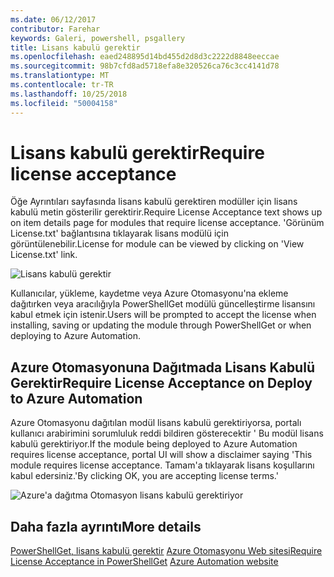 ```yaml
---
ms.date: 06/12/2017
contributor: Farehar
keywords: Galeri, powershell, psgallery
title: Lisans kabulü gerektir
ms.openlocfilehash: eaed248895d14bd455d2d8d3c2222d8848eeccae
ms.sourcegitcommit: 98b7cfd8ad5718efa8e320526ca76c3cc4141d78
ms.translationtype: MT
ms.contentlocale: tr-TR
ms.lasthandoff: 10/25/2018
ms.locfileid: "50004158"
---
```

# <a name="require-license-acceptance"></a><span data-ttu-id="80c55-103">Lisans kabulü gerektir</span><span class="sxs-lookup"><span data-stu-id="80c55-103">Require license acceptance</span></span>

<span data-ttu-id="80c55-104">Öğe Ayrıntıları sayfasında lisans kabulü gerektiren modüller için lisans kabulü metin gösterilir gerektirir.</span><span class="sxs-lookup"><span data-stu-id="80c55-104">Require License Acceptance text shows up on item details page for modules that require license acceptance.</span></span> <span data-ttu-id="80c55-105">'Görünüm License.txt' bağlantısına tıklayarak lisans modülü için görüntülenebilir.</span><span class="sxs-lookup"><span data-stu-id="80c55-105">License for module can be viewed by clicking on 'View License.txt' link.</span></span>

![Lisans kabulü gerektir](../../Images/RequireLicenseAcceptance.png)

<span data-ttu-id="80c55-107">Kullanıcılar, yükleme, kaydetme veya Azure Otomasyonu'na ekleme dağıtırken veya aracılığıyla PowerShellGet modülü güncelleştirme lisansını kabul etmek için istenir.</span><span class="sxs-lookup"><span data-stu-id="80c55-107">Users will be prompted to accept the license when installing, saving or updating the module through PowerShellGet or when deploying to Azure Automation.</span></span>

## <a name="require-license-acceptance-on-deploy-to-azure-automation"></a><span data-ttu-id="80c55-108">Azure Otomasyonuna Dağıtmada Lisans Kabulü Gerektir</span><span class="sxs-lookup"><span data-stu-id="80c55-108">Require License Acceptance on Deploy to Azure Automation</span></span>

<span data-ttu-id="80c55-109">Azure Otomasyonu dağıtılan modül lisans kabulü gerektiriyorsa, portalı kullanıcı arabirimini sorumluluk reddi bildiren gösterecektir ' Bu modül lisans kabulü gerektiriyor.</span><span class="sxs-lookup"><span data-stu-id="80c55-109">If the module being deployed to Azure Automation requires license acceptance, portal UI will show a disclaimer saying 'This module requires license acceptance.</span></span> <span data-ttu-id="80c55-110">Tamam'a tıklayarak lisans koşullarını kabul edersiniz.'</span><span class="sxs-lookup"><span data-stu-id="80c55-110">By clicking OK, you are accepting license terms.'</span></span>

![Azure'a dağıtma Otomasyon lisans kabulü gerektiriyor](../../Images/DeployToAzureAutomationRequireLicenseAcceptanceDisclaimer.png)

## <a name="more-details"></a><span data-ttu-id="80c55-112">Daha fazla ayrıntı</span><span class="sxs-lookup"><span data-stu-id="80c55-112">More details</span></span>

<span data-ttu-id="80c55-113">[PowerShellGet, lisans kabulü gerektir](../../concepts/module-license-acceptance.md)
[Azure Otomasyonu Web sitesi](/azure/automation)</span><span class="sxs-lookup"><span data-stu-id="80c55-113">[Require License Acceptance in PowerShellGet](../../concepts/module-license-acceptance.md)
[Azure Automation website](/azure/automation)</span></span>
